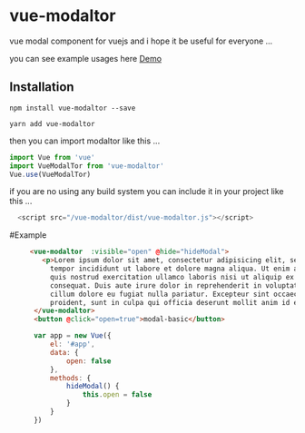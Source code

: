# vue-modaltor

 vue modal component for vuejs and i hope it be useful for everyone ... 

you can see example usages here
[Demo](https://davodaslanifakor.github.io/modaltor)

## Installation

``` NPM
npm install vue-modaltor --save
```

``` YARN
yarn add vue-modaltor
```



then you can import modaltor like this ...


```js
import Vue from 'vue'
import VueModalTor from 'vue-modaltor'
Vue.use(VueModalTor)
```

if you are no using any build system you can include it in your project like this ... 

```js
  <script src="/vue-modaltor/dist/vue-modaltor.js"></script>
```

#Example 
```html
     <vue-modaltor  :visible="open" @hide="hideModal">
        <p>Lorem ipsum dolor sit amet, consectetur adipisicing elit, sed do eiusmod
          tempor incididunt ut labore et dolore magna aliqua. Ut enim ad minim veniam,
          quis nostrud exercitation ullamco laboris nisi ut aliquip ex ea commodo
          consequat. Duis aute irure dolor in reprehenderit in voluptate velit esse
          cillum dolore eu fugiat nulla pariatur. Excepteur sint occaecat cupidatat non
          proident, sunt in culpa qui officia deserunt mollit anim id est laborum.</p>
      </vue-modaltor>
      <button @click="open=true">modal-basic</button>

```
```js
      var app = new Vue({
          el: '#app',
          data: {
              open: false
          },
          methods: {
              hideModal() {
                  this.open = false
              }
          }
      })
```